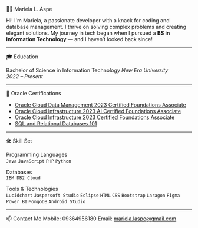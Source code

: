 👩‍💻 Mariela L. Aspe

Hi! I'm Mariela, a passionate developer with a knack for coding and database management. I thrive on solving complex problems and creating elegant solutions. My journey in tech began when I pursued a **BS in Information Technology** — and I haven’t looked back since!

---

🎓 Education

Bachelor of Science in Information Technology
_New Era University_  
_2022 – Present_

---

🏅 Oracle Certifications

- [Oracle Cloud Data Management 2023 Certified Foundations Associate](https://catalog-education.oracle.com/ords/certview/sharebadge?id=B8DDB73290998D826E0E2BA833BC9B145E493DBAD1A7E80395F33077ABCACD43)
- [Oracle Cloud Infrastructure 2023 AI Certified Foundations Associate](https://catalog-education.oracle.com/ords/certview/sharebadge?id=05BA7771E9833A6A04699D6E1183AC09B4F7A06BDC18BD8AB4522122A244D1BC)
- [Oracle Cloud Infrastructure 2023 Certified Foundations Associate](https://catalog-education.oracle.com/ords/certview/sharebadge?id=FFE101CE9446244A7095345220AD6A6EC3CEDEC54E9185ABDEC3C41E58835D2A)
- [SQL and Relational Databases 101](https://courses.cognitiveclass.ai/certificates/b5c9de4e2190418cb247e812ecf7eb7e)


---

🛠️ Skill Set

Programming Languages  
`Java` `JavaScript` `PHP` `Python`

Databases  
`IBM DB2 Cloud`

Tools & Technologies  
`Lucidchart` `Jaspersoft Studio` `Eclipse` `HTML` `CSS` `Bootstrap` `Laragon` `Figma` `Power BI` `MongoDB` `Android Studio`

---

📫 Contact Me
Mobile: 09364956180
Email: mariela.laspe@gmail.com

